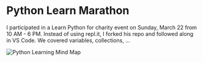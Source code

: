 # Python Learn Marathon

I participated in a Learn Python for charity event on Sunday, March 22 from 10 AM - 6 PM. Instead of using repl.it, I forked his repo and followed along in VS Code. We covered variables, collections, ...

![Python Learning Mind Map](https://github.com/ilyaGotfryd/python-learn-marathon/raw/master/python-learn-marathon-mind-map.png)
